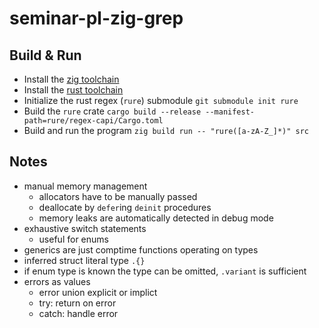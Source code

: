 # seminar-pl-zig-grep

## Build & Run
- Install the [zig toolchain](https://ziglang.org/download)
- Install the [rust toolchain](https://rustup.rs/)
- Initialize the rust regex (`rure`) submodule `git submodule init rure`
- Build the `rure` crate `cargo build --release --manifest-path=rure/regex-capi/Cargo.toml`
- Build and run the program `zig build run -- "rure([a-zA-Z_]*)" src`

## Notes
- manual memory management
    - allocators have to be manually passed
    - deallocate by `defer`ing `deinit` procedures
    - memory leaks are automatically detected in debug mode
- exhaustive switch statements
    - useful for enums
- generics are just comptime functions operating on types
- inferred struct literal type `.{}`
- if enum type is known the type can be omitted, `.variant` is sufficient
- errors as values
    - error union explicit or implict
    - try: return on error
    - catch: handle error
